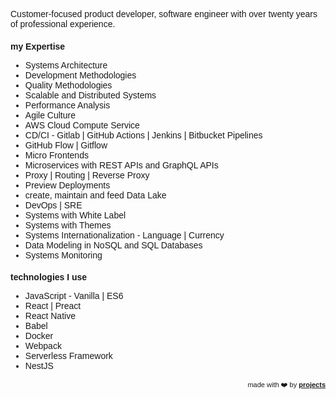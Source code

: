 <link href="https://fonts.googleapis.com/css?family=Montserrat&display=swap" rel="stylesheet">

Customer-focused product developer, software engineer with over twenty years of professional experience.

### my Expertise
- Systems Architecture
- Development Methodologies
- Quality Methodologies
- Scalable and Distributed Systems
- Performance Analysis
- Agile Culture
- AWS Cloud Compute Service
- CD/CI - Gitlab &#124; GitHub Actions &#124; Jenkins &#124; Bitbucket Pipelines
- GitHub Flow &#124; Gitflow
- Micro Frontends
- Microservices with REST APIs and GraphQL APIs
- Proxy &#124; Routing &#124; Reverse Proxy
- Preview Deployments
- create, maintain and feed Data Lake
- DevOps &#124; SRE
- Systems with White Label
- Systems with Themes
- Systems Internationalization - Language &#124; Currency
- Data Modeling in NoSQL and SQL Databases
- Systems Monitoring

### technologies I use
- JavaScript - Vanilla &#124; ES6 
- React &#124; Preact
- React Native
- Babel
- Docker
- Webpack
- Serverless Framework
- NestJS

<!--
NestJS
https://www.youtube.com/watch?v=sIZOdIr_HbY
https://www.youtube.com/watch?v=ufSIGVs9X_8
https://www.youtube.com/watch?v=APICqUV1PzU
https://www.youtube.com/watch?v=BT7novtdAgI
-->








<div style="text-align: right; float: right;">
 <span style="font-size: 11px"> made with ❤️ by </span>
 <a href="http://projects.ciro-maciel.me" style="font-size: 11px" target="_blank">
   <strong style="font-size: 11px">projects</strong>
 </a>
</div>

<style>
 * {
    font-family: 'Montserrat', sans-serif !important;
     font-size: 14px;
  }
 h1 {
    font-size: 23px; 
 }
 h1 a{
    display: none;
 }
 h1:after {
  content: 'what I deliver Value...';
 }
 .container-lg{
  max-width: 900px
 }
 hr {
  height: 0px !important;
  border-bottom: 1px solid #eaecef !important;
  margin-bottom: 10px !important;
 }
</style>
